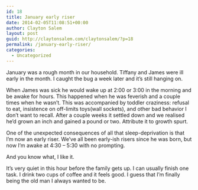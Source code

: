 ```yaml
---
id: 18
title: January early riser
date: 2014-02-05T11:08:51+00:00
author: Clayton Salem
layout: post
guid: http://claytonsalem.com/claytonsalem/?p=18
permalink: /january-early-riser/
categories:
  - Uncategorized
---
```

January was a rough month in our household. Tiffany and James were ill early in the month. I caught the bug a week later and it&#8217;s still hanging on.

When James was sick he would wake up at 2:00 or 3:00 in the morning and be awake for hours. This happened when he was feverish and a couple times when he wasn&#8217;t. This was accompanied by toddler craziness: refusal to eat, insistence on off-limits toys(wall sockets), and other bad behavior I don&#8217;t want to recall. After a couple weeks it settled down and we realised he&#8217;d grown an inch and gained a pound or two. Attribute it to growth spurt.

One of the unexpected consequences of all that sleep-deprivation is that I&#8217;m now an early riser. We&#8217;ve all been early-ish risers since he was born, but now I&#8217;m awake at 4:30 &#8211; 5:30 with no prompting.

And you know what, I like it.

It&#8217;s very quiet in this hour before the family gets up. I can usually finish one task. I drink two cups of coffee and it feels good. I guess that I&#8217;m finally being the old man I always wanted to be.
